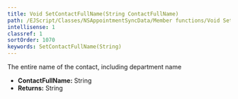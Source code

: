 ```yaml
---
title: Void SetContactFullName(String ContactFullName)
path: /EJScript/Classes/NSAppointmentSyncData/Member functions/Void SetContactFullName(String p_0)
intellisense: 1
classref: 1
sortOrder: 1070
keywords: SetContactFullName(String)
---
```



The entire name of the contact, including department name



* **ContactFullName:** String
* **Returns:** String


